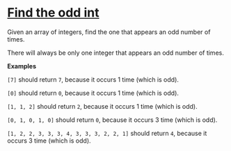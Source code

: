 # [Find the odd int](https://www.codewars.com/kata/54da5a58ea159efa38000836)

Given an array of integers, find the one that appears an odd number of times.

There will always be only one integer that appears an odd number of times.

**Examples**

`[7]` should return `7`, because it occurs 1 time (which is odd).

`[0]` should return `0`, because it occurs 1 time (which is odd).

`[1, 1, 2]` should return `2`, because it occurs 1 time (which is odd).

`[0, 1, 0, 1, 0]` should return `0`, because it occurs 3 time (which is odd).

`[1, 2, 2, 3, 3, 3, 4, 3, 3, 3, 2, 2, 1]` should return `4`, because it occurs 3 time (which is odd).
